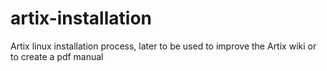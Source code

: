 # artix-installation
Artix linux installation process, later to be used to improve the Artix wiki or to create a pdf manual
